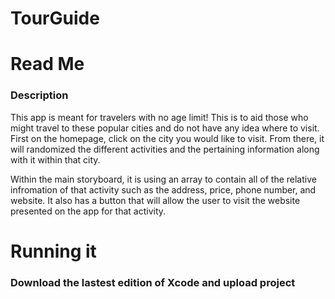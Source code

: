 # TourGuide

#  Read Me 

### Description

This app is meant for travelers with no age limit! This is to aid those who might travel to these popular cities and do not have any idea where to visit. First on the homepage, click on the city you would like to visit. From there, it will randomized the different activities and the pertaining information along with it within that city. 

Within the main storyboard, it is using an array to contain all of the relative infromation of that activity such as the address, price, phone number, and website. It also has a button that will allow the user to visit the website presented on the app for that activity. 

# Running it

### Download the lastest edition of Xcode and upload project
